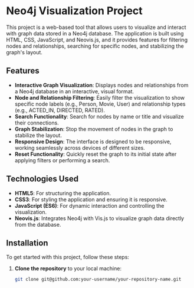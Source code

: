# Neo4j Visualization Project

This project is a web-based tool that allows users to visualize and interact with graph data stored in a Neo4j database. The application is built using HTML, CSS, JavaScript, and Neovis.js, and it provides features for filtering nodes and relationships, searching for specific nodes, and stabilizing the graph's layout.

## Features

- **Interactive Graph Visualization**: Displays nodes and relationships from a Neo4j database in an interactive, visual format.
- **Node and Relationship Filtering**: Easily filter the visualization to show specific node labels (e.g., Person, Movie, User) and relationship types (e.g., ACTED_IN, DIRECTED, RATED).
- **Search Functionality**: Search for nodes by name or title and visualize their connections.
- **Graph Stabilization**: Stop the movement of nodes in the graph to stabilize the layout.
- **Responsive Design**: The interface is designed to be responsive, working seamlessly across devices of different sizes.
- **Reset Functionality**: Quickly reset the graph to its initial state after applying filters or performing a search.

## Technologies Used

- **HTML5**: For structuring the application.
- **CSS3**: For styling the application and ensuring it is responsive.
- **JavaScript (ES6)**: For dynamic interaction and controlling the visualization.
- **Neovis.js**: Integrates Neo4j with Vis.js to visualize graph data directly from the database.

## Installation

To get started with this project, follow these steps:

1. **Clone the repository** to your local machine:
   ```bash
   git clone git@github.com:your-username/your-repository-name.git
  
